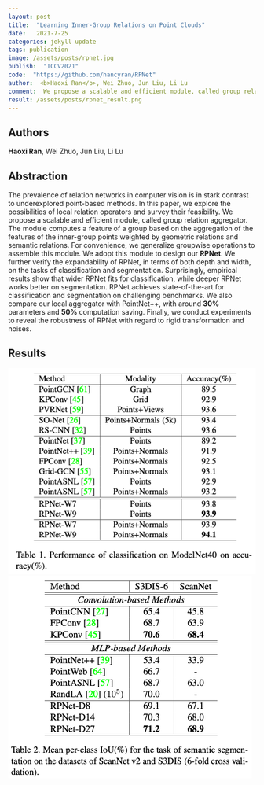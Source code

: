 ```yaml
---
layout: post
title:  "Learning Inner-Group Relations on Point Clouds"
date:   2021-7-25
categories: jekyll update
tags: publication
image: /assets/posts/rpnet.jpg
publish:  "ICCV2021"
code:  "https://github.com/hancyran/RPNet"
author:  <b>Haoxi Ran</b>, Wei Zhuo, Jun Liu, Li Lu
comment:  We propose a scalable and efficient module, called group relation aggregator. We adopt this module to design our RPNet. RPNet achieves state-of-the-art for classification and segmentation on challenging benchmarks. We also compare our local aggregator with PointNet++, with around 30% parameters and 50% computation saving."
result: /assets/posts/rpnet_result.png
---
```


## Authors
**Haoxi Ran**, Wei Zhuo, Jun Liu, Li Lu

## Abstraction
The prevalence of relation networks in computer vision is in stark contrast to underexplored point-based methods. 
In this paper, we explore the possibilities of local relation operators and survey their feasibility. 
We propose a scalable and efficient module, called group relation aggregator. 
The module computes a feature of a group based on the aggregation of the features of the inner-group points weighted by geometric relations and semantic relations. 
For convenience, we generalize groupwise operations to assemble this module. 
We adopt this module to design our **RPNet**. We further verify the expandability of RPNet, in terms of both depth and width, on the tasks of classification and segmentation. 
Surprisingly, empirical results show that wider RPNet fits for classification, while deeper RPNet works better on segmentation. 
RPNet achieves state-of-the-art for classification and segmentation on challenging benchmarks. 
We also compare our local aggregator with PointNet++, with around **30%** parameters and **50%** computation saving. 
Finally, we conduct experiments to reveal the robustness of RPNet with regard to rigid transformation and noises.

## Results
![classification](/assets/posts/rpnet_cls_result.png)
![segmentation](/assets/posts/rpnet_seg_result.png)